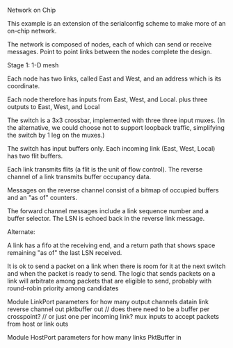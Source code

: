 Network on Chip

This example is an extension of the serialconfig scheme to make
more of an on-chip network.

The network is composed of nodes, each of which can send or receive
messages.  Point to point links between the nodes complete the design.

Stage 1:  1-D mesh

Each node has two links, called East and West, and an address which is
its coordinate.

Each node therefore has inputs from East, West, and Local. plus three
outputs to East, West, and Local

The switch is a 3x3 crossbar, implemented with three three input
muxes.  (In the alternative, we could choose not to support loopback
traffic, simplifying the switch by 1 leg on the muxes.)

The switch has input buffers only.  Each incoming link (East, West, Local)
has two flit buffers.

Each link transmits flits (a flit is the unit of flow control).
The reverse channel of a link transmits buffer occupancy data.

Messages on the reverse channel consist of a bitmap of occupied
buffers and an "as of" counters.

The forward channel messages include a link sequence number and
a buffer selector.  The LSN is echoed back in the reverse link
message.

Alternate:

A link has a fifo at the receiving end, and a return path that shows space 
remaining "as of" the last LSN received.


It is ok to send a packet on a link when there is room for it at the next switch and when the packet is ready to send.  The logic that sends packets
on a link will arbitrate among packets that are eligible to send,
probably with round-robin priority among candidates


Module LinkPort parameters for how many output channels 
   datain link
   reverse channel out
   pktbuffer out   // does there need to be a buffer per crosspoint?
                           // or just one per incoming link?
	mux inputs to accept packets from host or link outs
	
   
Module HostPort
   parameters for how many links
   PktBuffer in
